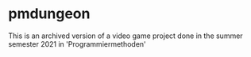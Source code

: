 # pmdungeon

This is an archived version of a video game project done in the summer semester 2021 in 'Programmiermethoden' 
